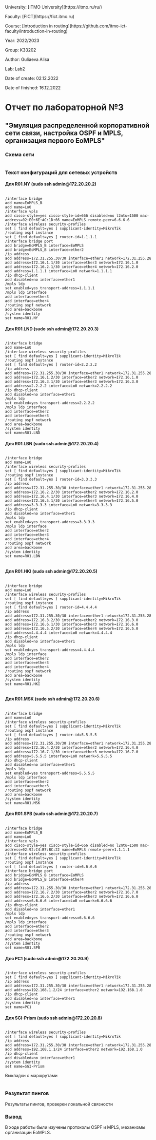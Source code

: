<p>University: [ITMO University](https://itmo.ru/ru/)</p>
<p>Faculty: [FICT](https://fict.itmo.ru)</p>
<p>Course: [Introduction in routing](https://github.com/itmo-ict-faculty/introduction-in-routing)</p>
<p>Year: 2022/2023 </p>
<p>Group: K33202</p>
<p>Author: Guliaeva Alisa </p>
<p>Lab: Lab2 </p>
<p>Date of create: 02.12.2022 </p>
<p>Date of finished: 16.12.2022</p>
<h1>Отчет по лабораторной №3</h1>
<h2>"Эмуляция распределенной корпоративной сети связи, настройка OSPF и MPLS, организация первого EoMPLS"</h2>
<h3>Схема сети</h3>
<img src='lab3.png' alt="">

<h3>Текст конфигураций для сетевых устройств</h3>
<h4>Для R01.NY (sudo ssh admin@172.20.20.2)</h4>

<pre><code>
/interface bridge
add name=EoMPLS_B
add name=Lo0
/interface vpls
add cisco-style=yes cisco-style-id=666 disabled=no l2mtu=1500 mac-address=02:E0:6E:AC:1D:66 name=EoMPLS remote-peer=6.6.6.6
/interface wireless security-profiles
set [ find default=yes ] supplicant-identity=MikroTik
/routing ospf instance
set [ find default=yes ] router-id=1.1.1.1
/interface bridge port
add bridge=EoMPLS_B interface=EoMPLS
add bridge=EoMPLS_B interface=ether2
/ip address
add address=172.31.255.30/30 interface=ether1 network=172.31.255.28
add address=172.16.1.1/30 interface=ether3 network=172.16.1.0
add address=172.16.2.1/30 interface=ether4 network=172.16.2.0
add address=1.1.1.1 interface=Lo0 network=1.1.1.1
/ip dhcp-client
add disabled=no interface=ether1
/mpls ldp
set enabled=yes transport-address=1.1.1.1
/mpls ldp interface
add interface=ether3
add interface=ether4
/routing ospf network
add area=backbone
/system identity
set name=R01.NY
</code></pre>

<h4>Для R01.LND (sudo ssh admin@172.20.20.3)</h4>

<pre><code>
/interface bridge
add name=Lo0
/interface wireless security-profiles
set [ find default=yes ] supplicant-identity=MikroTik
/routing ospf instance
set [ find default=yes ] router-id=2.2.2.2
/ip address
add address=172.31.255.30/30 interface=ether1 network=172.31.255.28
add address=172.16.1.2/30 interface=ether2 network=172.16.1.0
add address=172.16.3.1/30 interface=ether3 network=172.16.3.0
add address=2.2.2.2 interface=Lo0 network=2.2.2.2
/ip dhcp-client
add disabled=no interface=ether1
/mpls ldp
set enabled=yes transport-address=2.2.2.2
/mpls ldp interface
add interface=ether2
add interface=ether3
/routing ospf network
add area=backbone
/system identity
set name=R01.LND
</code></pre>

<h4>Для R01.LBN (sudo ssh admin@172.20.20.4)</h4>

<pre><code>
/interface bridge
add name=Lo0
/interface wireless security-profiles
set [ find default=yes ] supplicant-identity=MikroTik
/routing ospf instance
set [ find default=yes ] router-id=3.3.3.3
/ip address
add address=172.31.255.30/30 interface=ether1 network=172.31.255.28
add address=172.16.2.2/30 interface=ether2 network=172.16.2.0
add address=172.16.4.1/30 interface=ether3 network=172.16.4.0
add address=172.16.5.1/30 interface=ether4 network=172.16.5.0
add address=3.3.3.3 interface=Lo0 network=3.3.3.3
/ip dhcp-client
add disabled=no interface=ether1
/mpls ldp
set enabled=yes transport-address=3.3.3.3
/mpls ldp interface
add interface=ether2
add interface=ether3
add interface=ether4
/routing ospf network
add area=backbone
/system identity
set name=R01.LBN

</code></pre>

<h4>Для R01.HKI (sudo ssh admin@172.20.20.5)</h4>

<pre><code>
/interface bridge
add name=Lo0
/interface wireless security-profiles
set [ find default=yes ] supplicant-identity=MikroTik
/routing ospf instance
set [ find default=yes ] router-id=4.4.4.4
/ip address
add address=172.31.255.30/30 interface=ether1 network=172.31.255.28
add address=172.16.3.2/30 interface=ether2 network=172.16.3.0
add address=172.16.6.1/30 interface=ether3 network=172.16.6.0
add address=172.16.5.2/30 interface=ether4 network=172.16.5.0
add address=4.4.4.4 interface=Lo0 network=4.4.4.4
/ip dhcp-client
add disabled=no interface=ether1
/mpls ldp
set enabled=yes transport-address=4.4.4.4
/mpls ldp interface
add interface=ether2
add interface=ether3
add interface=ether4
/routing ospf network
add area=backbone
/system identity
set name=R01.HKI

</code></pre>

<h4>Для R01.MSK (sudo ssh admin@172.20.20.6)</h4>

<pre><code>
/interface bridge
add name=Lo0
/interface wireless security-profiles
set [ find default=yes ] supplicant-identity=MikroTik
/routing ospf instance
set [ find default=yes ] router-id=5.5.5.5
/ip address
add address=172.31.255.30/30 interface=ether1 network=172.31.255.28
add address=172.16.4.2/30 interface=ether2 network=172.16.4.0
add address=172.16.7.1/30 interface=ether3 network=172.16.7.0
add address=5.5.5.5 interface=Lo0 network=5.5.5.5
/ip dhcp-client
add disabled=no interface=ether1
/mpls ldp
set enabled=yes transport-address=5.5.5.5
/mpls ldp interface
add interface=ether2
add interface=ether3
/routing ospf network
add area=backbone
/system identity
set name=R01.MSK
</code></pre>

<h4>Для R01.SPB (sudo ssh admin@172.20.20.7)</h4>

<pre><code>
/interface bridge
add name=EoMPLS_B
add name=Lo0
/interface vpls
add cisco-style=yes cisco-style-id=666 disabled=no l2mtu=1500 mac-address=02:92:C4:B7:BC:22 name=EoMPLS remote-peer=1.1.1.1
/interface wireless security-profiles
set [ find default=yes ] supplicant-identity=MikroTik
/routing ospf instance
set [ find default=yes ] router-id=6.6.6.6
/interface bridge port
add bridge=EoMPLS_B interface=EoMPLS
add bridge=EoMPLS_B interface=ether4
/ip address
add address=172.31.255.30/30 interface=ether1 network=172.31.255.28
add address=172.16.7.2/30 interface=ether2 network=172.16.7.0
add address=172.16.6.2/30 interface=ether3 network=172.16.6.0
add address=6.6.6.6 interface=Lo0 network=6.6.6.6
/ip dhcp-client
add disabled=no interface=ether1
/mpls ldp
set enabled=yes transport-address=6.6.6.6
/mpls ldp interface
add interface=ether2
add interface=ether3
/routing ospf network
add area=backbone
/system identity
set name=R01.SPB
</code></pre>



<h4>Для PC1 (sudo ssh admin@172.20.20.9)</h4>

<pre><code>
/interface wireless security-profiles
set [ find default=yes ] supplicant-identity=MikroTik
/ip address
add address=172.31.255.30/30 interface=ether1 network=172.31.255.28
add address=192.168.1.2/24 interface=ether2 network=192.168.1.0
/ip dhcp-client
add disabled=no interface=ether1
/system identity
set name=PC1
</code></pre>

<h4>Для SGI-Prism (sudo ssh admin@172.20.20.8)</h4>
<pre><code>
/interface wireless security-profiles
set [ find default=yes ] supplicant-identity=MikroTik
/ip address
add address=172.31.255.30/30 interface=ether1 network=172.31.255.28
add address=192.168.1.1/24 interface=ether2 network=192.168.1.0
/ip dhcp-client
add disabled=no interface=ether1
/system identity
set name=SGI-Prism
</code></pre>

<figcaption>Выкладки с маршрутами</figcaption>
<img src="NY.png" alt="">
<img src="LND.png" alt="">
<img src="LBN.png" alt="">
<img src="HKI.png" alt="">
<img src="MSK.png" alt="">
<img src="SPB.png" alt="">

<h3>Результат пингов</h3>
<figcaption>Результаты пингов, проверки локальной связности</figcaption>
<img src="ping.png" alt="">



<h3>Вывод</h3>
<div>
В ходе работы были изучены протоколы OSPF и MPLS, механизмы организации EoMPLS.
</div>

